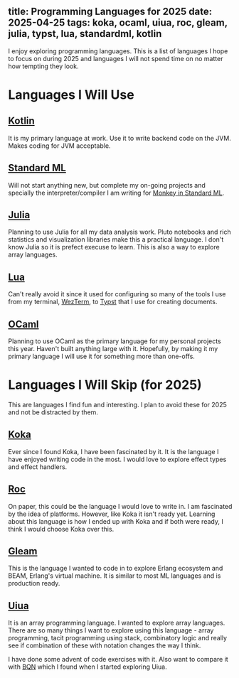 title: Programming Languages for 2025
date: 2025-04-25
tags: koka, ocaml, uiua, roc, gleam, julia, typst, lua, standardml, kotlin
----

I enjoy exploring programming languages. This is a list of languages I hope to focus on during 2025 and languages I will not spend time on no matter how tempting they look.

# Languages I Will Use

## [Kotlin](https://kotlinlang.org)

It is my primary language at work. Use it to write backend code on the JVM. Makes coding for JVM acceptable.

## [Standard ML](https://smlfamily.github.io)

Will not start anything new, but complete my on-going projects and specially the interpreter/compiler I am writing for [Monkey in Standard ML](https://github.com/axhixh/monkey).

## [Julia](https://julialang.org)

Planning to use Julia for all my data analysis work. Pluto notebooks and rich statistics and visualization libraries make this a practical language. I don't know Julia so it is prefect execuse to learn. This is also a way to explore array languages.

## [Lua](https://www.lua.org/)

Can't really avoid it since it used for configuring so many of the tools I use from my terminal, [WezTerm](https://wezterm.org), to [Typst](https://typst.app) that I use for creating documents.

## [OCaml](https://ocaml.org)

Planning to use OCaml as the primary language for my personal projects this year. Haven't built anything large with it. Hopefully, by making it my primary language I will use it for something more than one-offs.

# Languages I Will Skip (for 2025)

This are languages I find fun and interesting. I plan to avoid these for 2025 and not be distracted by them.

## [Koka](https://koka-lang.github.io/koka/doc/index.html)

Ever since I found Koka, I have been fascinated by it. It is the language I have enjoyed writing code in the most. I would love to explore effect types and effect handlers.

## [Roc](https://roc-lang.org)

On paper, this could be the language I would love to write in. I am fascinated by the idea of platforms. However, like Koka it isn't ready yet. Learning about this language is how I ended up with Koka and if both were ready, I think I would choose Koka over this.

## [Gleam](https://gleam.run)

This is the language I wanted to code in to explore Erlang ecosystem and BEAM, Erlang's virtual machine. It is similar to most ML languages and is production ready.

## [Uiua](https://uiua.org)

It is an array programming language. I wanted to explore array languages. There are so many things I want to explore using this language - array programming, tacit programming using stack, combinatory logic and really see if combination of these with notation changes the way I think.

I have done some advent of code exercises with it. Also want to compare it with [BQN](https://mlochbaum.github.io/BQN/) which I found when I started exploring Uiua.

